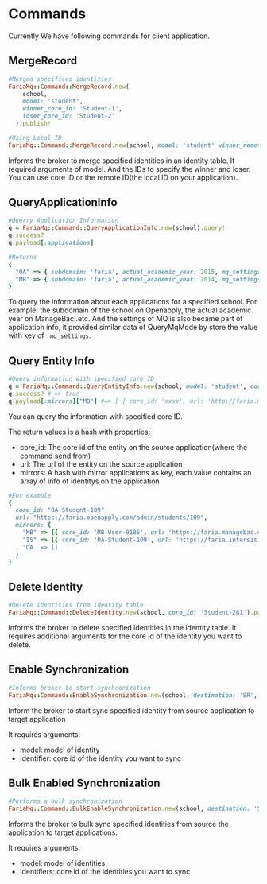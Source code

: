 # Commands

Currently We have following commands for client application.

## MergeRecord
```ruby
#Merged specificed identities
FariaMq::Command::MergeRecord.new(
    school, 
    model: 'student',
    winner_core_id: 'Student-1', 
    loser_core_id: 'Student-2'
  ).publish!
```

```ruby
#Using Local ID
FariaMq::Command::MergeRecord.new(school, model: 'student' winner_remote_id: '9182736', loser_remote_id: '2812746').publish!

```
Informs the broker to merge specified identities in an identity table. It required arguments of model. And the IDs to specify the winner and loser. You can use core ID or the remote ID(the local ID on your application).

## QueryApplicationInfo

```ruby
#Querry Application Information
q = FariaMq::Command::QueryApplicationInfo.new(school).query! 
q.success?
q.payload[:applications]

```

```ruby
#Returns
{
  "OA" => { subdomain: 'faria', actual_academic_year: 2015, mq_settings: { enabled: true, mode: "PCUD" } },
  "MB" => { subdomain: 'faria', actual_academic_year: 2014, mq_settings: { enabled: true, mode: "P" } }
}

```

To query the information about each applications for a specified school. For example, the subdomain of the school on Openapply, the actual academic year on ManageBac..etc. And the settings of MQ is also became part of application info, it provided similar data of QueryMqMode by store the value with key of `:mq_settings`.


## Query Entity Info
```ruby
#Query information with specified core ID
q = FariaMq::Command::QueryEntityInfo.new(school, model: 'student', core_id: 'OA-Student-109').query!
q.success? # => true
q.payload[:mirrors]["MB"] #=> [ { core_id: 'xxxx', url: 'http://faria.managebac.com/user/9186' } ]

```
You can query the information with specified core ID.

The return values is a hash with properties:

- core_id: The core id of the entity on the source application(where the command send from)
- url: The url of the entity on the source application
- mirrors: A hash with mirror applications as key, each value contains an array of info of identitys on the application

```ruby
#For example
{
  core_id: "OA-Student-109",
  url: "https://faria.openapply.com/admin/students/109",
  mirrors: {
    "MB" => [{ core_id: 'MB-User-9186', url: 'https://faria.managebac.com/user/9186' }],
    "IS" => [{ core_id: 'OA-Student-109', url: 'https://faria.intersis.com/students/5241'}],
    "OA  => []
  }
}

```

## Delete Identity

```ruby
#Delete Identities from identity table
FariaMq::Command::DeleteIdentity.new(school, core_id: 'Student-281').publish!

```
Informs the broker to delete specified identities in the identity table. It requires additional arguments for the core id of the identity you want to delete.

## Enable Synchronization

```ruby
#Informs broker to start synchronization
FariaMq::Command::EnableSynchronization.new(school, destination: 'SR', model: 'student', identifier: 'Student-281').query!

```
Inform the broker to start sync specified identity from source application to target application

It requires arguments:

- model: model of identity
- identifier: core id of the identity you want to sync

## Bulk Enabled Synchronization

```ruby
#Performs a bulk synchronization
FariaMq::Command::BulkEnableSynchronization.new(school, destination: 'SR', model: 'student', identifiers: ['Student-281', 'Student-282']).publish!

```
Informs the broker to bulk sync specified identities from source the application to target applications.

It requires arguments:

- model: model of identities
- identifiers: core id of the identities you want to sync